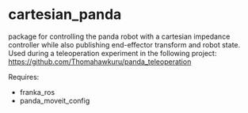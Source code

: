 # cartesian_panda
package for controlling the panda robot with a cartesian impedance controller while also publishing end-effector transform and robot state. 
Used during a teleoperation experiment in the following project: https://github.com/Thomahawkuru/panda_teleoperation


Requires:
- franka_ros
- panda_moveit_config
